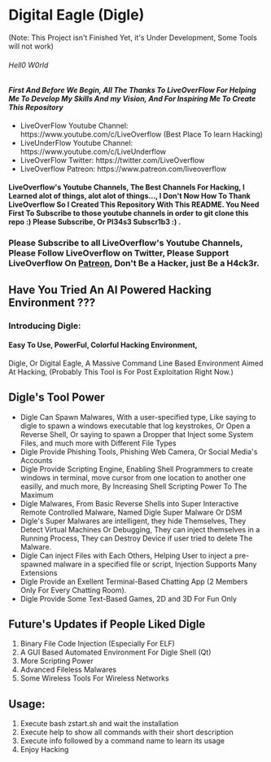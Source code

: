 <h1> Digital Eagle (Digle) </h1> (Note: This Project isn't Finished Yet, it's Under Development, Some Tools will not work)
<h6> Hell0 W0rld </h6>

<h4><b><i>First And Before We Begin,  All The Thanks To LiveOverFlow For Helping Me To Develop My Skills And my Vision, And For Inspiring Me To Create This Repository</i></b></h4>
<ul>
  <li>LiveOverFlow  Youtube Channel: https://www.youtube.com/c/LiveOverflow (Best Place To learn Hacking)</li>
  <li>LiveUnderFlow Youtube Channel: https://www.youtube.com/c/LiveUnderflow</li>
  <li>LiveOverFlow  Twitter:         https://twitter.com/LiveOverflow </li>
  <li>LiveOverflow  Patreon:         https://www.patreon.com/liveoverflow</li>
</ul>
<h4> LiveOverflow's Youtube Channels, The Best Channels For Hacking, I Learned alot of things, alot alot of things..., I Don't Now How To Thank LiveOverflow So I Created This Repository With This README. You Need First To Subscribe to those youtube channels in order to git clone this repo :) Please Subscribe, Or Pl34s3 Subscr1b3 :) .
<h3> Please Subscribe to all LiveOverflow's Youtube Channels, Please Follow LiveOverflow on Twitter, Please Support LiveOverflow On <a href=https://www.patreon.com/liveoverflow>Patreon</a>, Don't Be a Hacker, just Be a H4ck3r.</h3>


<h2> Have You Tried An AI Powered Hacking Environment ??? </h2>
<h3> Introducing Digle: </h3>

<h4>Easy To Use, PowerFul, Colorful Hacking Environment, </h4>

Digle, Or Digital Eagle, A Massive Command Line Based Environment Aimed At Hacking, (Probably This Tool is For Post Exploitation Right Now.)
 

<h2>Digle's Tool Power</h2>
<ul>
  <li> Digle Can Spawn Malwares, With a user-specified type, Like saying to digle to spawn a windows executable that log keystrokes, Or Open a Reverse Shell, Or saying to spawn a Dropper that Inject some System Files, and much more with Different File Types</h4>
  </li>
  <li> Digle Provide Phishing Tools, Phishing Web Camera, Or Social Media's Accounts</li>
  <li> Digle Provide Scripting Engine, Enabling Shell Programmers to create windows in terminal, move cursor from one location to another one easilly, and much more, By Increasing Shell Scripting Power To The Maximum</li>
  <li> Digle Malwares, From Basic Reverse Shells into Super Interactive Remote Controlled Malware, Named Digle Super Malware Or DSM</li>
  <li> Digle's Super Malwares are intelligent, they hide Themselves, They Detect Virtual Machines Or Debugging, They can inject themselves in a Running Process, They can Destroy Device if user tried to delete The Malware.</li>
  <li> Digle Can inject Files with Each Others, Helping User to inject a pre-spawned malware in a specified file or script, Injection Supports Many Extensions</li>
  <li> Digle Provide an Exellent Terminal-Based Chatting App (2 Members Only For Every Chatting Room).</li>
  <li> Digle Provide Some Text-Based Games, 2D and 3D For Fun Only</li>
</ul>
<h2>Future's Updates if People Liked Digle</h2>
<ol>
  <li> Binary File Code Injection (Especially For ELF)</li>
  <li> A GUI Based Automated Environment For Digle Shell (Qt)</li>
  <li> More Scripting Power</li>
  <li> Advanced Fileless Malwares</li>
  <li> Some Wireless Tools For Wireless Networks</li>
</ol> 

<h2>Usage: </h2>

<ol>
  <li>Execute bash zstart.sh and wait the installation</li>
  <li>Execute help to show all commands with their short description</li> 
  <li>Execute info followed by a command name to learn its usage</li>
  <li>Enjoy Hacking</li>
</ol>
